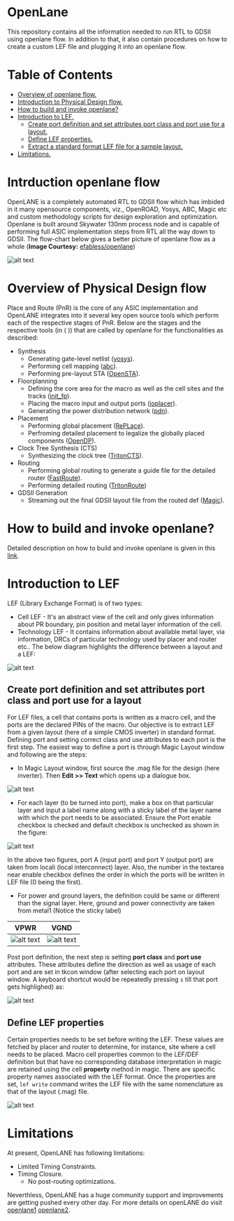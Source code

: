 # OpenLane
This repository contains all the information needed to run RTL to GDSII using openlane flow. In addition to that, it also contain procedures on how to create a custom LEF file and plugging it into an openlane flow.

# Table of Contents
- [Overview of openlane flow.](#overview-of-openlane-flow)
- [Introduction to Physical Design flow.](#introduction-to-physical-design-flow)
- [How to build and invoke openlane?](#how-to-build-and-invoke-openlane?)
- [Introduction to LEF.](#introduction-to-lef)
  - [Create port definition and set attributes port class and port use for a layout.](#create-port-definition-and-set-attributes-port-class-and-port-use-for-a-layout)
  - [Define LEF properties.](#define-lef-properties)
  - [Extract a standard format LEF file for a sample layout.](#extract-a-standard-format-lef-file-for-a-sample-layout)
- [Limitations.](#limitations)
  
 # Intrduction openlane flow
OpenLANE is a completely automated RTL to GDSII flow which has imbided in it many opensource components, viz., OpenROAD, Yosys, ABC, Magic etc and custom methodology scripts for design exploration and optimization. Openlane is built around Skywater 130nm process node and is capable of performing full ASIC implementation steps from RTL all the way down to GDSII. 
The flow-chart below gives a better picture of openlane flow as a whole (**Image Courtesy:** [efabless/openlane](https://github.com/efabless/openlane/blob/master/doc/openlane.flow.1.png))

![alt text](https://github.com/njose939/OpenLane/blob/master/Images/openlane.flow.1.png?raw=true)
  
# Overview of Physical Design flow
Place and Route (PnR) is the core of any ASIC implementation and OpenLANE integrates into it several key open source tools which perform each of the respective stages of PnR.
Below are the stages and the respective tools (in ( )) that are called by openlane for the functionalities as described:
- Synthesis
  - Generating gate-level netlist ([yosys](https://github.com/YosysHQ/yosys)).
  - Performing cell mapping ([abc](https://github.com/YosysHQ/yosys)).
  - Performing pre-layout STA ([OpenSTA](https://github.com/The-OpenROAD-Project/OpenSTA)).
- Floorplanning
  - Defining the core area for the macro as well as the cell sites and the tracks ([init_fp](https://github.com/The-OpenROAD-Project/OpenROAD/tree/master/src/init_fp)).
  - Placing the macro input and output ports ([ioplacer](https://github.com/The-OpenROAD-Project/ioPlacer/)).
  - Generating the power distribution network ([pdn](https://github.com/The-OpenROAD-Project/pdn/)).
- Placement
  - Performing global placement ([RePLace](https://github.com/The-OpenROAD-Project/RePlAce)).
  - Perfroming detailed placement to legalize the globally placed components ([OpenDP](https://github.com/The-OpenROAD-Project/OpenDP)).
- Clock Tree Synthesis (CTS)
  - Synthesizing the clock tree ([TritonCTS](https://github.com/The-OpenROAD-Project/OpenROAD/tree/master/src/TritonCTS)).
- Routing
  - Performing global routing to generate a guide file for the detailed router ([FastRoute](https://github.com/The-OpenROAD-Project/FastRoute/tree/openroad)).
  - Performing detailed routing ([TritonRoute](https://github.com/The-OpenROAD-Project/TritonRoute))
- GDSII Generation
  - Streaming out the final GDSII layout file from the routed def ([Magic](https://github.com/RTimothyEdwards/magic)).
  
# How to build and invoke openlane?

Detailed description on how to build and invoke openlane is given in this [link](https://github.com/njose939/openlane_build_script).

#  Introduction to LEF
LEF (Library Exchange Format) is of two types:
- Cell LEF - It's an abstract view of the cell and only gives information about PR boundary, pin position and metal layer information of the cell.
- Technology LEF - It contains information about available metal layer, via information, DRCs of particular technology used by placer and router etc..
The below diagram highlights the difference between a layout and a LEF:

![alt text](https://github.com/njose939/OpenLane/blob/master/Images/layout_vs_LEF.JPG?raw=true)

## Create port definition and set attributes port class and port use for a layout

For LEF files, a cell that contains ports is written as a macro cell, and the ports are the declared PINs of the macro. Our objective is to extract LEF from a given layout (here of a simple CMOS inverter) in standard format. Defining port and setting correct class and use attributes to each port is the first step. 
The easiest way to define a port is through Magic Layout window and following are the steps:
- In Magic Layout window, first source the .mag file for the design (here inverter). Then **Edit >> Text** which opens up a dialogue box.

![alt text](https://github.com/njose939/OpenLane/blob/master/Images/portA.JPG?raw=true)

- For each layer (to be turned into port), make a box on that particular layer and input a label name along with a sticky label of the layer name with which the port needs to be associated. Ensure the Port enable checkbox is checked and default checkbox is unchecked as shown in the figure:

![alt text](https://github.com/njose939/OpenLane/blob/master/Images/portY.JPG?raw=true)

In the above two figures, port A (input port) and port Y (output port) are taken from locali (local interconnect) layer. Also, the number in the textarea near enable checkbox defines the order in which the ports will be written in LEF file (0 being the first).

- For power and ground layers, the definition could be same or different than the signal layer. Here, ground and power connectivity are taken from metal1 (Notice the sticky label)

| VPWR                                                                                        |   VGND        |
| --------------------------------------------------------------------------------------------| ------------- |
| ![alt text](https://github.com/njose939/OpenLane/blob/master/Images/portVPWR.JPG?raw=true)  | ![alt text](https://github.com/njose939/OpenLane/blob/master/Images/portVGND.JPG?raw=true) |

Post port definition, the next step is setting **port class** and **port use** attributes. These attributes define the direction as well as usage of each port and are set in tkcon window (after selecting each port on layout window. A keyboard shortcut would be repeatedly pressing `s` till that port gets highlighed) as:

![alt text](https://github.com/njose939/OpenLane/blob/master/Images/port_class_use.JPG?raw=true) 

## Define LEF properties

Certain properties needs to be set before writing the LEF. These values are fetched by placer and router to determine, for instance, site where a cell needs to be placed. Macro cell properties common to the LEF/DEF definition but that have no corresponding database interpretation in magic are retained using the cell **property** method in magic. There are specific property names associated with the LEF format. Once the properties are set, `lef write` command writes the LEF file with the same nomenclature as that of the layout (.mag) file.

![alt text](https://github.com/njose939/OpenLane/blob/master/Images/final_LEF_write.JPG?raw=true) 

# Limitations

At present, OpenLANE has following limitations:
- Limited Timing Constraints.
- Timing Closure.
  - No post-routing optimizations.

Neverthless, OpenLANE has a huge community support and improvements are getting pushed every other day. For more details on openLANE do visit [openlane1](https://github.com/efabless/openlane/) [openlane2](https://www.youtube.com/watch?v=Vhyv0eq_mLU).

